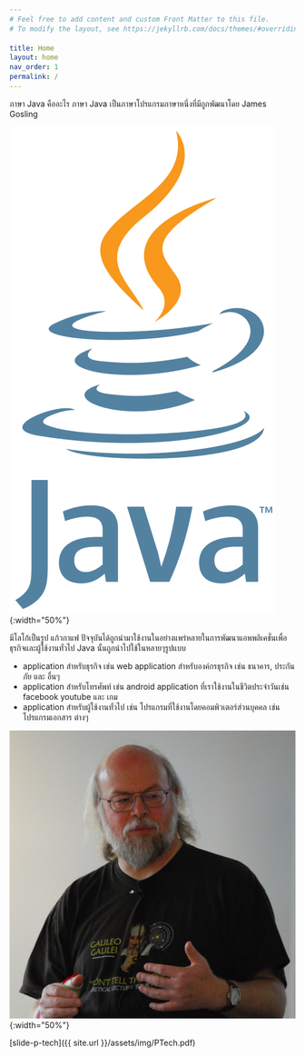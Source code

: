 ```yaml
---
# Feel free to add content and custom Front Matter to this file.
# To modify the layout, see https://jekyllrb.com/docs/themes/#overriding-theme-defaults

title: Home
layout: home
nav_order: 1
permalink: /
---
```


ภาษา Java คืออะไร ภาษา Java เป็นภาษาโปรแกรมภาษาหนึ่งที่มีถูกพัฒนาโดย James Gosling

![James Gosling](assets/img/Java_programming_language_logo.svg){:width="50%"}

มีโลโก้เป็นรูป แก้วกาแฟ ปัจจุบันได้ถูกนำมาใช้งานในอย่างแพร่หลายในการพัฒนาแอพพลิเคชั่นเพื่อธุรกิจและผู้ใช้งานทั่วไป
Java นั้นถูกนำไปใช้ในหลายๆรูปแบบ

- application สำหรับธุรกิจ เช่น web application สำหรับองค์กรธุรกิจ เช่น ธนาคาร, ประกันภัย และ อื่นๆ
- application สำหรับโทรศัพท์ เช่น android application ที่เราใช้งานในชีวิตประจำวันเช่น facebook youtube และ เกม
- application สำหรับผู้ใช้งานทั่วไป เช่น โปรแกรมที่ใช้งานโดยคอมพิวเตอร์ส่วนบุคคล เช่น โปรแกรมเอกสาร ต่างๆ

![Java logo](assets/img/James_Gosling_2008.jpeg){:width="50%"}


[slide-p-tech]({{ site.url }}/assets/img/PTech.pdf)